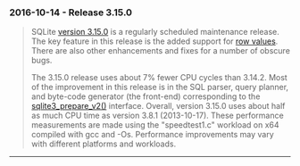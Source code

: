 ### 2016\-10\-14 \- Release 3\.15\.0


> SQLite [version 3\.15\.0](releaselog/3_15_0.html) is a regularly scheduled maintenance release.
> The key feature in this release is the added support for
> [row values](rowvalue.html). There are also other enhancements and
> fixes for a number of obscure bugs.
> 
> The 3\.15\.0 release uses about 7% fewer CPU cycles than 3\.14\.2\.
> Most of the improvement in this release
> is in the SQL parser, query planner, and
> byte\-code generator (the front\-end) corresponding
> to the [sqlite3\_prepare\_v2()](c3ref/prepare.html) interface. Overall,
> version 3\.15\.0 uses about half as much CPU time as
> version 3\.8\.1 (2013\-10\-17\). These
> performance measurements are made using the "speedtest1\.c"
> workload on x64 compiled with gcc and \-Os. Performance
> improvements may vary with different platforms and
> workloads.



---

